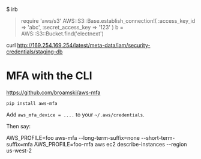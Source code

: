 $ irb
> require 'aws/s3'
> AWS::S3::Base.establish_connection!(
    :access_key_id     => 'abc',
    :secret_access_key => '123'
  )
> b = AWS::S3::Bucket.find('electnext')


curl http://169.254.169.254/latest/meta-data/iam/security-credentials/staging-db

MFA with the CLI
================

https://github.com/broamski/aws-mfa

```
pip install aws-mfa
```

Add `aws_mfa_device = ....` to your `~/.aws/credentials`.

Then say:

AWS_PROFILE=foo aws-mfa --long-term-suffix=none --short-term-suffix=mfa
AWS_PROFILE=foo-mfa aws ec2 describe-instances --region us-west-2
